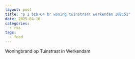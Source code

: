 ```yaml
---
layout: post
title: "p 1 bzb-04 br woning tuinstraat werkendam 188151"
date: 2025-04-10
categories: 
  - rss
tags: 
  - feed
---
```


Woningbrand op Tuinstraat in Werkendam
